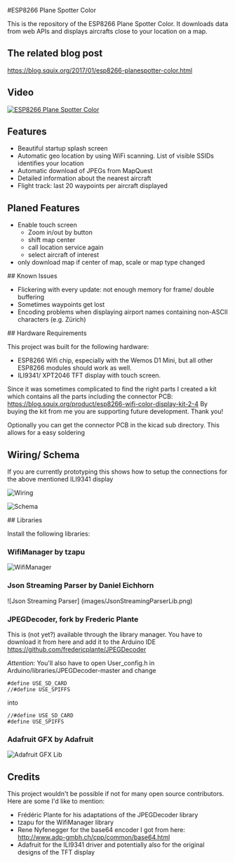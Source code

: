 #ESP8266 Plane Spotter Color

This is the repository of the ESP8266 Plane Spotter Color. It downloads data from web APIs and displays aircrafts close
to your location on a map.

## The related blog post
https://blog.squix.org/2017/01/esp8266-planespotter-color.html

## Video
[![ESP8266 Plane Spotter Color](http://img.youtube.com/vi/4pTkoMsl1H4/0.jpg)](http://www.youtube.com/watch?v=4pTkoMsl1H4 "Plane Spotter Color")

## Features
* Beautiful startup splash screen
* Automatic geo location by using WiFi scanning. List of visible SSIDs identifies your location
* Automatic download of JPEGs from MapQuest
* Detailed information about the nearest aircraft
* Flight track: last 20 waypoints per aircraft displayed

## Planed Features
* Enable touch screen
  * Zoom in/out by button
  * shift map center
  * call location service again
  * select aircraft of interest
* only download map if center of map, scale or map type changed

## Known Issues
* Flickering with every update: not enough memory for frame/ double buffering
* Sometimes waypoints get lost
* Encoding problems when displaying airport names containing non-ASCII characters (e.g. Zürich)


## Hardware Requirements

This project was built for the following hardware:
* ESP8266 Wifi chip, especially with the Wemos D1 Mini, but all other ESP8266 modules should work as well.
* ILI9341/ XPT2046 TFT display with touch screen.

Since it was sometimes complicated to find the right parts I created a kit which contains all the parts including the connector PCB:
https://blog.squix.org/product/esp8266-wifi-color-display-kit-2-4
By buying the kit from me you are supporting future development. Thank you!

Optionally you can get the connector PCB in the kicad sub directory. This allows for a easy soldering

## Wiring/ Schema

If you are currently prototyping this shows how to setup the connections for the above mentioned ILI9341 display

![Wiring](images/PlaneSpotterWiring.png)

![Schema](images/PlaneSpotterSchema.png)


## Libraries

Install the following libraries:

### WifiManager by tzapu

![WifiManager](images/WifiManagerLib.png)

### Json Streaming Parser by Daniel Eichhorn

![Json Streaming Parser] (images/JsonStreamingParserLib.png)

### JPEGDecoder, fork by Frederic Plante

This is (not yet?) available through the library manager. You have to download it from here and add it to the Arduino IDE
https://github.com/fredericplante/JPEGDecoder

*Attention:* You'll also have to open User_config.h in Arduino/libraries/JPEGDecoder-master and change
```
#define USE_SD_CARD
//#define USE_SPIFFS
```
into
```
//#define USE_SD_CARD
#define USE_SPIFFS
```
### Adafruit GFX by Adafruit

![Adafruit GFX Lib](images/AdafruitGFXLib.png)

## Credits

This project wouldn't be possible if not for many open source contributors. Here are some I'd like to mention:
* Frédéric Plante for his adaptations of the JPEGDecoder library
* tzapu for the WifiManager library
* Rene Nyfenegger for the base64 encoder I got from here: http://www.adp-gmbh.ch/cpp/common/base64.html
* Adafruit for the ILI9341 driver and potentially also for the original designs of the TFT display
